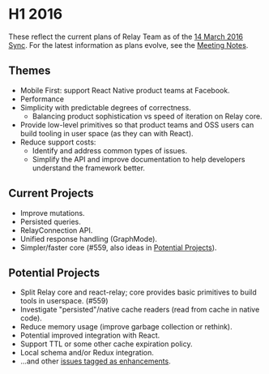 # H1 2016

These reflect the current plans of Relay Team as of the [14 March 2016 Sync](https://github.com/facebook/relay/blob/master/meta/meeting-notes/2016-03-14-team-sync.md). For the latest information as plans evolve, see the [Meeting Notes](https://github.com/facebook/relay/blob/master/meta/meeting-notes).

## Themes

* Mobile First: support React Native product teams at Facebook.
* Performance
* Simplicity with predictable degrees of correctness.
  * Balancing product sophistication vs speed of iteration on Relay core.
* Provide low-level primitives so that product teams and OSS users can build tooling in user space (as they can with React).
* Reduce support costs:
  * Identify and address common types of issues.
  * Simplify the API and improve documentation to help developers understand the framework better.

## Current Projects


* Improve mutations.
* Persisted queries.
* RelayConnection API.
* Unified response handling (GraphMode).
* Simpler/faster core (#559, also ideas in [Potential Projects](https://github.com/facebook/relay/wiki/Roadmap#potential-projects)).

## Potential Projects

* Split Relay core and react-relay; core provides basic primitives to build tools in userspace. (#559)
* Investigate "persisted"/native cache readers (read from cache in native code).
* Reduce memory usage (improve garbage collection or rethink).
* Potential improved integration with React.
* Support TTL or some other cache expiration policy.
* Local schema and/or Redux integration.
* ...and other [issues tagged as enhancements](https://github.com/facebook/relay/issues?q=is%3Aissue+is%3Aopen+label%3Aenhancement).
